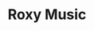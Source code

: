 ---
title: "Roxy Music"
summary: "Roxy Music were an English rock band formed in 1970 by , who became the band's lead vocalist and chief songwriter, and bassist . Alongside Ferry, the other longtime members were , and , and other former members include , , and . Although the band took a break from group activities in 1976 and again in 1983, they reunited for a concert tour in 2001, and toured together intermittently between that time and their break-up in 2011. Ferry frequently enlisted members of Roxy Music as session musicians for his solo releases. Inducted into the Rock & Roll Hall of Fame in 2019 and Roxy Music frontman was awarded a CBE by Her Majesty the Queen of England on 30 November 2011. Discogs records that Roxy Music have released 28 albums and 38 compilations since the band’s inception back in 1971. Of these, 18 have made the ‘UK Top 40’ music charts with 11 of them reaching the ‘Top 10’ and 4 albums reaching the No.1 position. The albums to hit the top spot are ‘’ , ‘’ , ‘’ and ‘’ . These four albums cumulatively spent 13 weeks at the No.1 position. All 18 charting albums, have in total, been in the chart’s Top 10 for 76 weeks and within the Top 40 for 260 weeks. Similarly, Roxy Music have had success with some of their 49 single/EP releases. In this case, there has been a chart entry for 18 of these releases, with one single making the No.1 spot. In February 1981, Roxy Music hit the singles chart 'top spot' with the John Lennon composed song ‘’ and spent 2 weeks at that coveted position, 9 weeks in the chart’s Top 40 and 11 weeks overall. The 18 Roxy Music hit singles/EPs have spent time in the UK Top 40 music charts for 128 weeks, with 44 of these within the Top 10. The single with the most time in the UK Charts is ‘’, which entered the charts in April 1979 and overall spent 14 weeks charting. Roxy Music’s first album to enter the UK Charts was the self-entitled ‘’ making its debut on 29/07/1972. It stayed in the charts for 16 weeks with its highest position being no.10. The album briefly reappeared in February 2018 under the HDCD release for one week reaching no.47. The first single to chart for Roxy Music was ‘’ on 19/08/1972 and it remained in the UK charts for 12 weeks achieving a high position of no.4 in its fifth week on the charts. )."
image: "roxy-music.jpg"
---